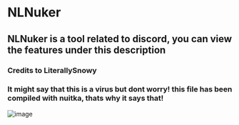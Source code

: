 # NLNuker
## NLNuker is a tool related to discord, you can view the features under this description
### Credits to LiterallySnowy
### It might say that this is a virus but dont worry! this file has been compiled with nuitka, thats why it says that!

![image](https://github.com/user-attachments/assets/b2983bce-334b-4626-9c97-77a45b300476)

